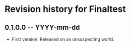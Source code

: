 # Revision history for Finaltest

## 0.1.0.0 -- YYYY-mm-dd

* First version. Released on an unsuspecting world.
